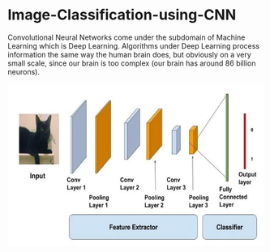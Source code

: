 # Image-Classification-using-CNN
Convolutional Neural Networks come under the subdomain of Machine Learning which is Deep Learning.
Algorithms under Deep Learning process information the same way the human brain does, but obviously on a very small scale,
since our brain is too complex (our brain has around 86 billion neurons).

![Alt text](image/Image-Classification.webp?raw=true "CNN-Network")

